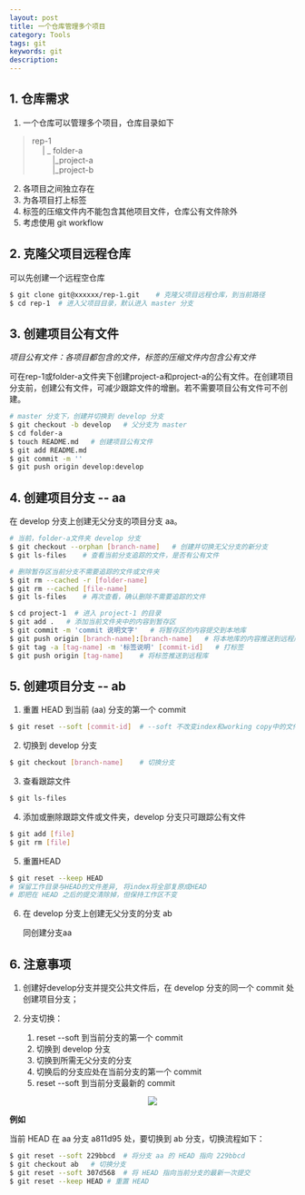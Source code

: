 ```yaml
---
layout: post
title: 一个仓库管理多个项目
category: Tools
tags: git
keywords: git
description:
---
```


## 1. 仓库需求

1. 一个仓库可以管理多个项目，仓库目录如下

> rep-1<br>
&emsp;
> | _ folder-a<br>
&emsp;
&emsp;
> |_project-a<br>
&emsp;
&emsp;
> |_project-b

2. 各项目之间独立存在
3. 为各项目打上标签
4. 标签的压缩文件内不能包含其他项目文件，仓库公有文件除外
5. 考虑使用 git workflow

## 2. 克隆父项目远程仓库

可以先创建一个远程空仓库

```bash
$ git clone git@xxxxxx/rep-1.git    # 克隆父项目远程仓库，到当前路径
$ cd rep-1  # 进入父项目目录，默认进入 master 分支
```

## 3. 创建项目公有文件

*项目公有文件：各项目都包含的文件，标签的压缩文件内包含公有文件*

可在rep-1或folder-a文件夹下创建project-a和project-a的公有文件。在创建项目分支前，创建公有文件，可减少跟踪文件的增删。若不需要项目公有文件可不创建。
```bash
# master 分支下，创建并切换到 develop 分支
$ git checkout -b develop   # 父分支为 master
$ cd folder-a
$ touch README.md   # 创建项目公有文件
$ git add README.md
$ git commit -m ''
$ git push origin develop:develop
```
## 4. 创建项目分支 -- aa

在 develop 分支上创建无父分支的项目分支 aa。

```bash
# 当前，folder-a文件夹 develop 分支
$ git checkout --orphan [branch-name]   # 创建并切换无父分支的新分支
$ git ls-files    # 查看当前分支追踪的文件，是否有公有文件

# 删除暂存区当前分支不需要追踪的文件或文件夹
$ git rm --cached -r [folder-name]
$ git rm --cached [file-name]
$ git ls-files    # 再次查看，确认删除不需要追踪的文件

$ cd project-1  # 进入 project-1 的目录
$ git add .   # 添加当前文件夹中的内容到暂存区
$ git commit -m 'commit 说明文字'   # 将暂存区的内容提交到本地库
$ git push origin [branch-name]:[branch-name]   # 将本地库的内容推送到远程库
$ git tag -a [tag-name] -m '标签说明' [commit-id]   # 打标签
$ git push origin [tag-name]    # 将标签推送到远程库
```

## 5. 创建项目分支 -- ab

1. 重置 HEAD 到当前 (aa) 分支的第一个 commit
```bash
$ git reset --soft [commit-id]  # --soft 不改变index和working copy中的文件
```
2. 切换到 develop 分支
```bash
$ git checkout [branch-name]    # 切换分支
```
3. 查看跟踪文件
```bash
$ git ls-files
```
4. 添加或删除跟踪文件或文件夹，develop 分支只可跟踪公有文件
```bash
$ git add [file]
$ git rm [file]
```
5. 重置HEAD
```bash
$ git reset --keep HEAD
# 保留工作目录与HEAD的文件差异, 将index将全部复原成HEAD
# 即把在 HEAD 之后的提交清除掉，但保持工作区不变
```
6. 在 develop 分支上创建无父分支的分支 ab

    同创建分支aa

## 6. 注意事项

1. 创建好develop分支并提交公共文件后，在 develop 分支的同一个 commit 处创建项目分支；
2. 分支切换：

    1. reset --soft 到当前分支的第一个 commit
    2. 切换到 develop 分支
    3. 切换到所需无父分支的分支
    4. 切换后的分支应处在当前分支的第一个 commit
    5. reset --soft 到当前分支最新的 commit

<center>

<img src="https://raw.githubusercontent.com/chiemon/chiemon.github.io/master/img/Git/2.png"/>

</center>

**例如**

当前 HEAD 在 aa 分支 a811d95 处，要切换到 ab 分支，切换流程如下：

```bash
$ git reset --soft 229bbcd  # 将分支 aa 的 HEAD 指向 229bbcd
$ git checkout ab   # 切换分支
$ git reset --soft 307d568  # 将 HEAD 指向当前分支的最新一次提交
$ git reset --keep HEAD # 重置 HEAD
```